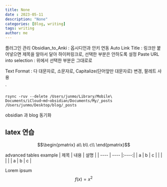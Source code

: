 ```yaml
---
title: None
date : 2023-05-11
description: "None"
categories: [Blog, writing]
tags: writing
author: me
---
```


플러그인 관리
Obsidian_to_Anki : 옵시디언과 안키 연동
Auto Link Title : 링크만 붙어넣으면 제목을 알아서 달아 하이퍼링크로, 선택한 부분은 안하도록 설정
Paste URL into selection : 위에서 선택한 부분은 그대로로

Text Format : 다 대문자로, 소문자로, Capitalize(단어앞만 대문자로) 변경, 팔레트 사용

`
```
rsync -ruv --delete /Users/junmo/Library/Mobile\ Documents/iCloud~md~obsidian/Documents/My/_posts /Users/junmo/Desktop/blog/_posts
```
obsidian 과 blog 동기화

## latex 연습


$$\begin{pmatrix} a\\  b\\  c\\ \end{pmatrix}$$

advanced tables example
| 제목 | 내용 | 설명 |
| ---- | ---- |:----:|
| a    | b    |  c   |
|      |      |      |
| a    | b    |  c   |


Lorem ipsum $$ f(x) = x^2 $$